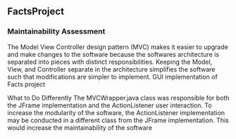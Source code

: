 ## FactsProject

### Maintainability Assessment
The Model View Controller design pattern (MVC) makes it easier to
upgrade and make changes to the software because the softwares
architecture is separated into pieces with distinct responsibilities. Keeping
the Model, View, and Controller separate in the architecture simplifies the
software such that modifications are simpler to implement.
GUI implementation of Facts project 

What to Do Differently
The MVCWrapper.java class was responsible for both the JFrame
implementation and the ActionListener user interaction. To increase the
modularity of the software, the ActionListener implementation may be
conducted in a different class from the JFrame implementation. This would
increase the maintainability of the software
